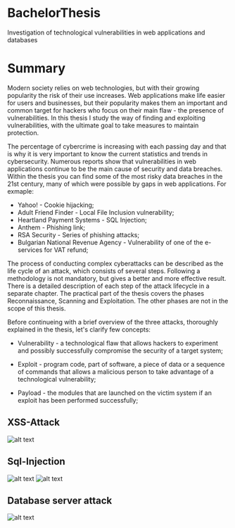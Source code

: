 # BachelorThesis

Investigation of technological vulnerabilities in web applications and databases

# Summary

Modern society relies on web technologies, but with their growing popularity the risk of their use increases. 
Web applications make life easier for users and businesses, but their popularity makes them an important and 
common target for hackers who focus on their main flaw - the presence of vulnerabilities. In this thesis I 
study the way of finding and exploiting vulnerabilities, with the ultimate goal to take measures to maintain 
protection.

The percentage of cybercrime is increasing with each passing day and that is why it is very important to know 
the current statistics and trends in cybersecurity. Numerous reports show that vulnerabilities in web applications 
continue to be the main cause of security and data breaches. Within the thesis you can find some of the most risky 
data breaches in the 21st century, many of which were possible by gaps in web applications. For exmaple:

* Yahoo! - Cookie hijacking;
* Adult Friend Finder - Local File Inclusion vulnerability;
* Heartland Payment Systems - SQL Injection;
* Anthem - Phishing link;
* RSA Security - Series of phishing attacks;
* Bulgarian National Revenue Agency - Vulnerability of one of the e-services for VAT refund;

The process of conducting complex cyberattacks can be described as the life cycle of an attack, which consists 
of several steps. Following a methodology is not mandatory, but gives a better and more effective result. There 
is a detailed description of each step of the attack lifecycle in a separate chapter. The practical part of the 
thesis covers the phases Reconnaissance, Scanning and Exploitation. The other phases are not in the scope 
of this thesis. 

Before continueing with a brief overview of the three attacks, thoroughly explained in the thesis, let's clarify 
few concepts:

* Vulnerability - a technological flaw that allows hackers to experiment and possibly successfully compromise the 
security of a target system;

* Exploit - program code, part of software, a piece of data or a sequence of commands that allows a malicious person 
to take advantage of a technological vulnerability;

* Payload - the modules that are launched on the victim system if an exploit has been performed successfully;

## XSS-Attack

![alt text](https://github.com/DesislavaPA/BachelorThesis/blob/master/attacks-overview/xss-attack-overview.JPG?raw=true)

## Sql-Injection

![alt text](https://github.com/DesislavaPA/BachelorThesis/blob/master/attacks-overview/sql-injection-attack-overview.JPG?raw=true)
![alt text](https://github.com/DesislavaPA/BachelorThesis/blob/master/attacks-overview/sql-injection-result.JPG?raw=true)

## Database server attack

![alt text](https://github.com/DesislavaPA/BachelorThesis/blob/master/attacks-overview/xss-attack-overview.JPG?raw=true)
